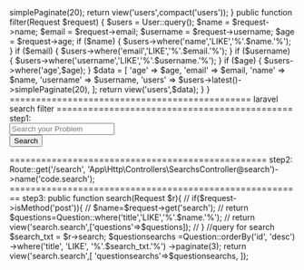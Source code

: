<?php

namespace App\Http\Controllers;

use App\Models\User;
use Illuminate\Http\Request;

class UserController extends Controller
{
    public function index()
    {
        $users = User::latest()->simplePaginate(20);

        return view('users',compact('users'));
    }

    public function filter(Request $request)
    {
        $users = User::query();

        $name = $request->name;
        $email = $request->email;
        $username = $request->username;
        $age = $request->age;

        if ($name) {
            $users->where('name','LIKE','%'.$name.'%');
        }
        if ($email) {
            $users->where('email','LIKE','%'.$email.'%');
        }

        if ($username) {
            $users->where('username','LIKE','%'.$username.'%');
        }

        if ($age) {
            $users->where('age',$age);
        }

        $data = [
            'age' => $age,
            'email' => $email,
            'name' => $name,
            'username' => $username,
            'users' => $users->latest()->simplePaginate(20),
        ];

        return view('users',$data);
    }
}

==============================================
laravel search filter
=============================================
step1:
            <form action="{{route('code.search')}}" method="get">
         
               <div class="form-group">
                 <input type="text" class="form-control" name="search" id="exampleInputEmail1" placeholder="Search your Problem" aria-describedby="emailHelp">
                 </div>
                 <div class="search_btn ">
                   <button type="submit" class="btn btn-primary  w-50">Search</button>
                 </div>
               
                </form>
				=================================================
				step2:
				Route::get('/search', 'App\Http\Controllers\SearchsController@search')->name('code.search');
				========================================================
				step3:
				public function search(Request $r){
        
        // if($request->isMethod('post')){
        //     $name=$request->get('search');
        //    return $questions=Question::where('title','LIKE','%'.$name.'%');
        //     return view('search.search',['questions'=>$questions]);
           

        // }
        //query for search
             $search_txt = $r->search;
         
              $questionsearchs =Question::orderBy('id', 'desc')
                ->where('title', 'LIKE', '%'.$search_txt.'%')
             ->paginate(3);

            

          
  
        return view('search.search',[
            'questionsearchs'=>$questionsearchs,
            
            
        ]);